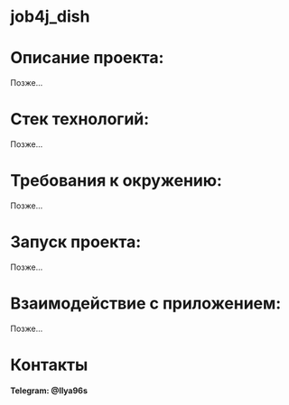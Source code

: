 # job4j_dish

# Описание проекта:
Позже...

# Стек технологий:
Позже...

# Требования к окружению:
Позже...

# Запуск проекта:
Позже...

# Взаимодействие с приложением:
Позже...
# Контакты
#### Telegram: @Ilya96s

